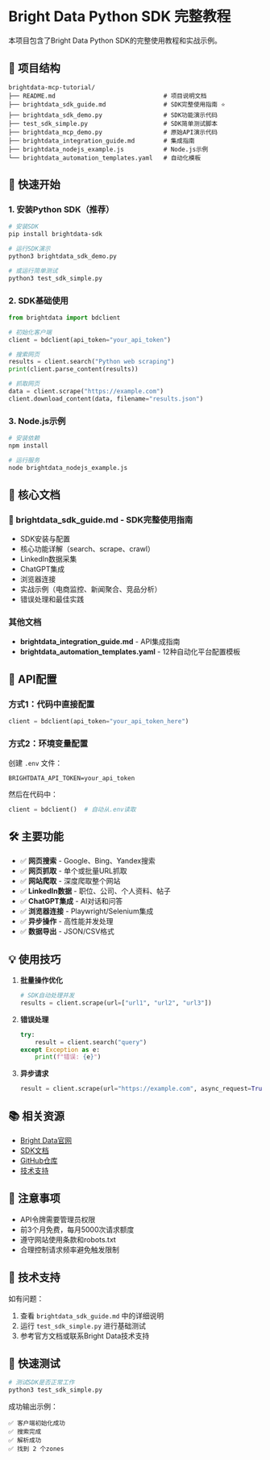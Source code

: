 # Bright Data Python SDK 完整教程

本项目包含了Bright Data Python SDK的完整使用教程和实战示例。

## 📁 项目结构

```
brightdata-mcp-tutorial/
├── README.md                              # 项目说明文档
├── brightdata_sdk_guide.md                # SDK完整使用指南 ⭐
├── brightdata_sdk_demo.py                 # SDK功能演示代码
├── test_sdk_simple.py                     # SDK简单测试脚本
├── brightdata_mcp_demo.py                 # 原始API演示代码
├── brightdata_integration_guide.md        # 集成指南
├── brightdata_nodejs_example.js           # Node.js示例
└── brightdata_automation_templates.yaml   # 自动化模板
```

## 🚀 快速开始

### 1. 安装Python SDK（推荐）

```bash
# 安装SDK
pip install brightdata-sdk

# 运行SDK演示
python3 brightdata_sdk_demo.py

# 或运行简单测试
python3 test_sdk_simple.py
```

### 2. SDK基础使用

```python
from brightdata import bdclient

# 初始化客户端
client = bdclient(api_token="your_api_token")

# 搜索网页
results = client.search("Python web scraping")
print(client.parse_content(results))

# 抓取网页
data = client.scrape("https://example.com")
client.download_content(data, filename="results.json")
```

### 3. Node.js示例

```bash
# 安装依赖
npm install

# 运行服务
node brightdata_nodejs_example.js
```

## 📖 核心文档

### 🌟 brightdata_sdk_guide.md - SDK完整使用指南
- SDK安装与配置
- 核心功能详解（search、scrape、crawl）
- LinkedIn数据采集
- ChatGPT集成
- 浏览器连接
- 实战示例（电商监控、新闻聚合、竞品分析）
- 错误处理和最佳实践

### 其他文档
- **brightdata_integration_guide.md** - API集成指南
- **brightdata_automation_templates.yaml** - 12种自动化平台配置模板

## 🔑 API配置

### 方式1：代码中直接配置
```python
client = bdclient(api_token="your_api_token_here")
```

### 方式2：环境变量配置
创建 `.env` 文件：
```env
BRIGHTDATA_API_TOKEN=your_api_token
```

然后在代码中：
```python
client = bdclient()  # 自动从.env读取
```

## 🛠️ 主要功能

- ✅ **网页搜索** - Google、Bing、Yandex搜索
- ✅ **网页抓取** - 单个或批量URL抓取
- ✅ **网站爬取** - 深度爬取整个网站
- ✅ **LinkedIn数据** - 职位、公司、个人资料、帖子
- ✅ **ChatGPT集成** - AI对话和问答
- ✅ **浏览器连接** - Playwright/Selenium集成
- ✅ **异步操作** - 高性能并发处理
- ✅ **数据导出** - JSON/CSV格式

## 💡 使用技巧

1. **批量操作优化**
   ```python
   # SDK自动处理并发
   results = client.scrape(url=["url1", "url2", "url3"])
   ```

2. **错误处理**
   ```python
   try:
       result = client.search("query")
   except Exception as e:
       print(f"错误: {e}")
   ```

3. **异步请求**
   ```python
   result = client.scrape(url="https://example.com", async_request=True)
   ```

## 📚 相关资源

- [Bright Data官网](https://brightdata.com)
- [SDK文档](https://docs.brightdata.com/api-reference/SDK)
- [GitHub仓库](https://github.com/brightdata/bright-data-sdk-python)
- [技术支持](https://brightdata.com/support)

## 📝 注意事项

- API令牌需要管理员权限
- 前3个月免费，每月5000次请求额度
- 遵守网站使用条款和robots.txt
- 合理控制请求频率避免触发限制

## 🤝 技术支持

如有问题：
1. 查看 `brightdata_sdk_guide.md` 中的详细说明
2. 运行 `test_sdk_simple.py` 进行基础测试
3. 参考官方文档或联系Bright Data技术支持

## 🎯 快速测试

```bash
# 测试SDK是否正常工作
python3 test_sdk_simple.py
```

成功输出示例：
```
✅ 客户端初始化成功
✅ 搜索完成
✅ 解析成功
✅ 找到 2 个zones
```